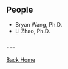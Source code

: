 ## People

- Bryan Wang, Ph.D.
- Li Zhao, Ph.D.

### ---
[Back Home](http://wangresearchgroup.github.io/)

